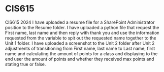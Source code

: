 # CIS615
CIS615 2024 
I have uploaded a resume file for a SharePoint Administrator position to the Resume folder. 
I have uploaded a python file that request the First name, last name and then reply with thank you and use the information requested from the variable to spit out the requested name together to the Unit 1 folder. 
I have uploaded a screenshot to the Unit 2 folder after Unit 2 adjustments of transitioning from First name, last name to Last name, first name and calculating the amount of points for a class and displaying to the end user the amount of points and whether they received max points and stating true or false. 
